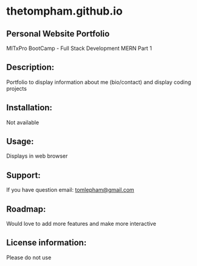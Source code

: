 # thetompham.github.io
## Personal Website Portfolio
MITxPro BootCamp - Full Stack Development MERN Part 1

## Description: 
Portfolio to display information about me (bio/contact) and display coding projects

## Installation: 
Not available

## Usage: 
Displays in web browser

## Support: 
If you have question email: tomlepham@gmail.com

## Roadmap:
Would love to add more features and make more interactive

## License information:
Please do not use
